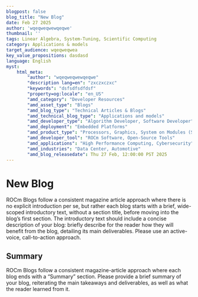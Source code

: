 ```yaml
---
blogpost: false
blog_title: "New Blog"
date: Feb 27 2025
author: 'wqeqweqwewqeqwe'
thumbnail: ''
tags: Linear Algebra, System-Tuning, Scientific Computing
category: Applications & models
target_audience: wqeqweqwea
key_value_propositions: dasdasd
language: English
myst:
    html_meta:
        "author": "wqeqweqwewqeqwe"
        "description lang=en": "zxczxczxc"
        "keywords": "dsfsdfsdfdsf"
        "property=og:locale": "en_US"
        "amd_category": "Developer Resources"
        "amd_asset_type": "Blogs"
        "amd_blog_type": "Technical Articles & Blogs"
        "amd_technical_blog_type": "Applications and models"
        "amd_developer_type": "Algorithm Developer, Software Developer"
        "amd_deployment": "Embedded Platforms"
        "amd_product_type": "Processors, Graphics, System on Modules (SOMs)"
        "amd_developer_tool": "ROCm Software, Open-Source Tools"
        "amd_applications": "High Performance Computing, Cybersecurity"
        "amd_industries": "Data Center, Automotive"
        "amd_blog_releasedate": Thu 27 Feb, 12:00:00 PST 2025
---
```


# New Blog
ROCm Blogs follow a consistent magazine article approach where there is no explicit introduction per se,
but rather each blog starts with a brief, wide-scoped introductory text, without a section title,
before moving into the blog’s first section.
The introductory text should include a concise description of your blog: briefly describe for the 
reader how they will benefit from the blog, detailing its main deliverables. Please use an active-voice,
call-to-action approach.

## Summary
ROCm Blogs follow a consistent magazine-article approach where each blog ends with a “Summary” section.
Please provide a brief summary of your blog, reiterating the main takeaways and deliverables, as well
as what the reader learned from it.

